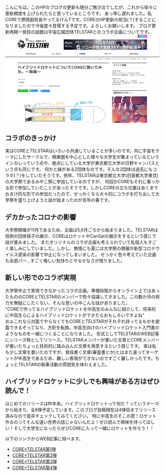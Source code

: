 こんにちは。このHPのブログの更新も随分ご無沙汰でしたが、これから徐々に更新頻度を上げられたらと思っているところです。
あっ申し遅れました。私COREで燃焼副班長やってるけんTです。COREのHP更新の担当(？)することになりましたので今後度々登場する予定です。よろしくお願いします。
ブログ更新再開一発目の話題は宇宙広報団体TELSTARとのコラボ企画についてです。
<img src="https://github.com/4456-kent/website/blob/master/static/img/CORE-TELSTAR.PNG" alt="CORE×TELSTAR" width="600">
## コラボのきっかけ
実はCOREとTELSTARはいろいろ共通していることが多いのです。共に宇宙をテーマにしたサークルで、関東圏を中心とした様々な大学生が集まっているというインカレっていう点や、拠点にしている大学が東京都立大学の日野キャンパスという点も同じです。
何かと縁がある2団体なのです。そんな2団体は過去にもコラボ(？)をしていたそうです。例年、TELSTARは東京都立大学(旧首都大学東京)の大学祭であるみやこ祭に参加しているのですが、
何回かCOREもそれに乗っかる形で参加していたことがあったそうです。しかしCOREの立ち位置はあくまでおまけ的な形での参加だったので、せっかくなら大々的にコラボを打ち出して大学祭を盛り上げようと話が始まったのが去年の春です。
## デカかったコロナの影響
大学祭開催が11月であるため、企画は5,6月ごろから始まりました。TELSTARは恒例の団体冊子の展示、COREはロケットやCanSatの展示をするという感じで話が進みました。
またオリジナルのコラボ企画も考えられていて私個人もすごく楽しみにしていました。しかし、無情にも夏には大学祭の開催が新型コロナウイルス感染の影響で中止になってしまいました。
せっかく色々考えていた企画も全部パー…すごく悔しい気持ちとやるせなさが残りました。
## 新しい形でのコラボ実現
大学祭中止で実現できなかったコラボ企画。準備段階からオンライン上ではあったもののCOREとTELSTARのメンバーで色々協議してきました。この数か月の努力を無駄にしたくない、そんな思いの中こんな話がありました。<br>
"COREで作ってるハイブリッドロケットを中高生のみんなに紹介して、将来的に中高生らによるハイブリッドロケットができたらおもしろいですよね"<br>
おぉこれなら対面でやらなくてもCOREとTELSTARがそれぞれ持ってるものを披露できるぞってなり、方針を転換。中高生向けのハイブリッドロケット入門書のようなものを一緒につくることになりました。
形式としてTELSTARのWEB記事にシリーズ物としてリリース。TELSTARメンバーが書いた文章とCOREメンバーが書いたちょっと技術的に踏み込んだ文章を用意するという感じです。
実は私も少し文章を書いたのですが、普段書く文章(審査書とか)とはまた違ってターゲットが中高生であるため、難しい表現ができないのですごく難しかったです。ちょっとTELSTARの執筆活動の雰囲気を味わえました。
## ハイブリッドロケットに少しでも興味がある方はぜひ読んで！
はじめてのリリースは昨年末。ハイブリッドロケットって何だ？っていうテーマから始まり、全8弾予定しています。このブログ投稿現在は4弾目までリリース済みなので是非チェックしてみてください。
特に中高生のそこの君！ロケット作るのってそんな遠い世界の話じゃないんだよ！ぜひ読んで興味を持ってほしい！そして大学生になったらぜひCOREに入って一緒にロケットを作ろう！！<br>

以下のリンクからWEB記事に飛べます。<br>
- [CORE×TELSTAR第1弾](http://spacemgz-telstar.com/article/feature/a297)<br>
- [CORE×TELSTAR第2弾](http://spacemgz-telstar.com/article/feature/a298)<br>
- [CORE×TELSTAR第3弾](http://spacemgz-telstar.com/article/feature/a299)<br>
- [CORE×TELSTAR第4弾](http://spacemgz-telstar.com/article/feature/a300)<br>
